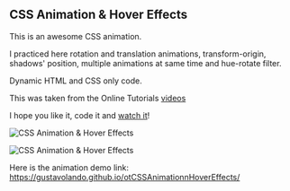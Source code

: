 ## CSS Animation & Hover Effects

This is an awesome CSS animation.

I practiced here rotation and translation animations, transform-origin, shadows' position, multiple animations at same time and hue-rotate filter.

Dynamic HTML and CSS only code.

This was taken from the Online Tutorials [videos](https://www.youtube.com/watch?v=aCV_70A3t5E)

I hope you like it, code it and [watch it](https://gustavolando.github.io/otCSSAnimationnHoverEffects/)!

![CSS Animation & Hover Effects](https://gustavolando.github.io/otCSSAnimationnHoverEffects/CSS%20Animation%20n%20Hover%20Effects%201.png)

![CSS Animation & Hover Effects](https://gustavolando.github.io/otCSSAnimationnHoverEffects/CSS%20Animation%20n%20Hover%20Effects%202.png)

Here is the animation demo link:  https://gustavolando.github.io/otCSSAnimationnHoverEffects/
